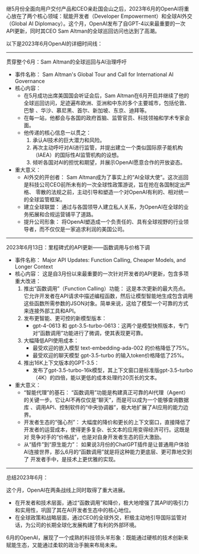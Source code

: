 继5月份全面向用户交付产品和CEO亲赴国会山之后，2023年6月的OpenAI将重心放在了两个核心领域：赋能开发者（Developer
Empowerment）和全球AI外交（Global AI Diplomacy）。这个月，OpenAI发布了自GPT-4以来最重要的一次API更新，同时其CEO Sam
Altman的全球巡回访问也达到了高潮。

以下是2023年6月OpenAI的详细时间线：

---

贯穿整个6月：Sam Altman的全球巡回与AI治理呼吁

- 事件名称： Sam Altman's Global Tour and Call for International AI Governance
- 核心内容：
  - 在5月成功出席美国国会听证会后，Sam Altman在6月开启并继续了他的全球巡回访问，足迹遍布欧洲、亚洲和中东的多个主要城市，包括伦敦、巴黎
    、华沙、慕尼黑、首尔、新加坡、东京、迪拜等。
  - 在每一站，他都会与各国的政府首脑、监管官员、科技领袖和学术专家会面。
  - 他传递的核心信息一以贯之：
    1.  承认AI技术的巨大潜力和风险。
    2.  再次主动呼吁对AI进行监管，并提出建立一个类似国际原子能机构（IAEA）的国际性AI监管机构的设想。
    3.  倾听各国对AI的担忧和期望，并展示OpenAI愿意合作的开放姿态。
- 重大意义：
  - AI外交的开创者： Sam Altman成为了事实上的“AI全球大使”。这次巡回是科技公司CEO前所未有的一次全球性政策游说，旨在抢在各国制定出严格、
    零散的法规之前，主动引导和塑造一个对OpenAI有利的、相对统一的全球监管框架。
  - 建立全球联盟： 通过与各国领导人建立私人关系，为OpenAI在全球的业务拓展和合规运营铺平了道路。
  - 提升公司形象： 将OpenAI塑造成一个负责任的、具有全球视野的行业领导者，而不仅仅是一家追求利润的美国公司。

---

2023年6月13日：里程碑式的API更新——函数调用与价格下调

- 事件名称： Major API Updates: Function Calling, Cheaper Models, and Longer Context
- 核心内容： 这是自3月份以来最重要的一次针对开发者的API更新，包含多项重大改进：
  1.  推出“函数调用”（Function Calling）功能： 这是本次更新的最大亮点。它允许开发者在API请求中描述编程函数，然后让模型智能地生成包含调用
      这些函数所需参数的JSON对象。简单来说，这给了模型一个可靠的方式来连接外部工具和API。
  2.  发布更智能、更可控的新模型版本：
      - gpt-4-0613 和 gpt-3.5-turbo-0613：这两个是模型快照版本，专门对“函数调用”功能进行了微调，使其表现更可靠。
  3.  大幅降低API使用成本：
      - 最受欢迎的嵌入模型 text-embedding-ada-002 的价格降低了75%。
      - 最受欢迎的聊天模型 gpt-3.5-turbo 的输入token价格降低了25%。
  4.  推出16K上下文版本的GPT-3.5：
      - 发布了gpt-3.5-turbo-16k模型，其上下文窗口是标准版gpt-3.5-turbo（4K）的四倍，能以更低的成本处理约20页长的文本。
- 重大意义：
  - “智能代理”的基石： “函数调用”功能是构建真正可靠的AI代理（Agent）的关键一步。它让AI不再仅仅是“聊天”，而是可以成为一个能够查询数据库
    、调用API、控制软件的“中央协调器”，极大地扩展了AI应用的能力边界。
  - 开发者生态的“强心剂”： 大幅度的降价和更长的上下文窗口，直接降低了开发者的运营成本，使得更多复杂、长文本的应用变得经济可行。这既是对
    竞争对手的“价格战”，也是对自身开发者生态的巨大激励。
  - 从“插件”到“原生能力”： 如果说3月份的ChatGPT插件是让普通用户体验AI连接世界，那么6月的“函数调用”就是将这种能力更底层、更可靠地交到了
    开发者手中，是技术上更优雅的实现。

---

总结2023年6月：

这个月，OpenAI在两条战线上同时取得了重大进展。

- 在开发者和技术层面，通过“函数调用”和降价，极大地增强了其API的吸引力和实用性，巩固了其在AI开发者生态中的核心地位。
- 在全球政策和战略层面，通过CEO的全球外交，积极主动地引导国际监管对话，为公司的长期全球化发展构建了有利的外部环境。

6月的OpenAI，展现了一个成熟的科技领头羊形象：既能通过硬核的技术创新来赋能生态，又能通过柔软的政治手腕来布局未来。
